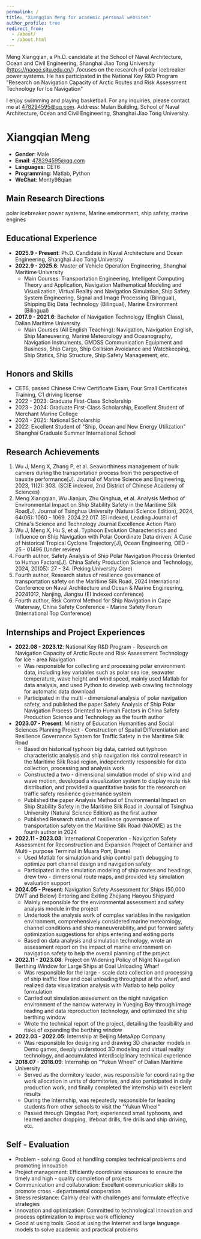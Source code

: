 ```yaml
---
permalink: /
title: "Xiangqian Meng for academic personal websites"
author_profile: true
redirect_from: 
  - /about/
  - /about.html
---
```

Meng Xiangqian, a Ph.D. candidate at the School of Naval Architecture, Ocean and Civil Engineering, Shanghai Jiao Tong University (https://naoce.sjtu.edu.cn/) ,focuses on the research of polar icebreaker power systems. He has participated in the National Key R&D Program "Research on Navigation Capacity of Arctic Routes and Risk Assessment Technology for Ice Navigation"

I enjoy swimming and playing basketball. For any inquiries, please contact me at 478294595@qq.com. Address: Mulan Building, School of Naval Architecture, Ocean and Civil Engineering, Shanghai Jiao Tong University.

# Xiangqian Meng
- **Gender**: Male
- **Email**: 478294595@qq.com
- **Languages**: CET6
- **Programming**: Matlab, Python
- **WeChat**: Monty98qian

## Main Research Directions
polar icebreaker power systems, Marine environment, ship safety, marine engines

## Educational Experience
- **2025.9 - Present**: Ph.D. Candidate in Naval Architecture and Ocean Engineering, Shanghai Jiao Tong University
- **2022.9 - 2025.6**: Master of Vehicle Operation Engineering, Shanghai Maritime University
  - Main Courses: Transportation Engineering, Intelligent Computing Theory and Application, Navigation Mathematical Modeling and Visualization, Virtual Reality and Navigation Simulation, Ship Safety System Engineering, Signal and Image Processing (Bilingual), Shipping Big Data Technology (Bilingual), Marine Environment (Bilingual)
- **2017.9 - 2021.6**: Bachelor of Navigation Technology (English Class), Dalian Maritime University
  - Main Courses (All English Teaching): Navigation, Navigation English, Ship Maneuvering, Marine Meteorology and Oceanography, Navigation Instruments, GMDSS Communication Equipment and Business, Ship Cargo, Ship Collision Avoidance and Watchkeeping, Ship Statics, Ship Structure, Ship Safety Management, etc.

## Honors and Skills
- CET6, passed Chinese Crew Certificate Exam, Four Small Certificates Training, C1 driving license
- 2022 - 2023: Graduate First-Class Scholarship
- 2023 - 2024: Graduate First-Class Scholarship, Excellent Student of Merchant Marine College
- 2024 - 2025: National Scholarship
- 2022: Excellent Student of "Ship, Ocean and New Energy Utilization" Shanghai Graduate Summer International School

## Research Achievements
1. Wu J, Meng X, Zhang P, et al. Seaworthiness management of bulk carriers during the transportation process from the perspective of bauxite performance[J]. Journal of Marine Science and Engineering, 2023, 11(2): 303. (SCIE indexed, 2nd District of Chinese Academy of Sciences)
2. Meng Xiangqian, Wu Jianjun, Zhu Qinghua, et al. Analysis Method of Environmental Impact on Ship Stability Safety in the Maritime Silk Road[J]. Journal of Tsinghua University (Natural Science Edition), 2024, 64(06): 1060 - 1069. 2024.22.017. (EI indexed, Leading Journal of China's Science and Technology Journal Excellence Action Plan)
3. Wu J, Meng X, Hu S, et al. Typhoon Evolution Characteristics and Influence on Ship Navigation with Polar Coordinate Data driven: A Case of historical Tropical Cyclone Trajectory[J], Ocean Engineering, OED - 25 - 01496 (Under review)
4. Fourth author, Safety Analysis of Ship Polar Navigation Process Oriented to Human Factors[J]. China Safety Production Science and Technology, 2024, 20(05): 27 - 34. (Peking University Core)
5. Fourth author, Research status of resilience governance of transportation safety on the Maritime Silk Road, 2024 International Conference on Naval Architecture and Ocean & Marine Engineering, 20241012, Nanjing, Jiangsu (EI indexed conference)
6. Fourth author, Risk Control Method for Ship Navigation in Cape Waterway, China Safety Conference - Marine Safety Forum (International Top Conference)

## Internships and Project Experiences
- **2022.08 - 2023.12**: National Key R&D Program - Research on Navigation Capacity of Arctic Route and Risk Assessment Technology for Ice - area Navigation
  - Was responsible for collecting and processing polar environment data, including key variables such as polar sea ice, seawater temperature, wave height and wind speed, mainly used Matlab for data analysis, and used Python to develop web crawling technology for automatic data download
  - Participated in the multi - dimensional analysis of polar navigation safety, and published the paper Safety Analysis of Ship Polar Navigation Process Oriented to Human Factors in China Safety Production Science and Technology as the fourth author
- **2023.07 - Present**: Ministry of Education Humanities and Social Sciences Planning Project - Construction of Spatial Differentiation and Resilience Governance System for Traffic Safety in the Maritime Silk Road
  - Based on historical typhoon big data, carried out typhoon characteristic analysis and ship navigation risk control research in the Maritime Silk Road region, independently responsible for data collection, processing and analysis work
  - Constructed a two - dimensional simulation model of ship wind and wave motion, developed a visualization system to display route risk distribution, and provided a quantitative basis for the research on traffic safety resilience governance system
  - Published the paper Analysis Method of Environmental Impact on Ship Stability Safety in the Maritime Silk Road in Journal of Tsinghua University (Natural Science Edition) as the first author
  - Published Research status of resilience governance of transportation safety on the Maritime Silk Road (NAOME) as the fourth author in 2024
- **2022.11 - 2023.03**: International Cooperation - Navigation Safety Assessment for Reconstruction and Expansion Project of Container and Multi - purpose Terminal in Muara Port, Brunei
  - Used Matlab for simulation and ship control path debugging to optimize port channel design and navigation safety
  - Participated in the simulation modeling of ship routes and headings, drew two - dimensional route maps, and provided key simulation evaluation support
- **2024.05 - Present**: Navigation Safety Assessment for Ships (50,000 DWT and Below) Entering and Exiting Zhejiang Haoyou Shipyard
  - Mainly responsible for the environmental assessment and safety analysis module in the project
  - Undertook the analysis work of complex variables in the navigation environment, comprehensively considered marine meteorology, channel conditions and ship maneuverability, and put forward safety optimization suggestions for ships entering and exiting ports
  - Based on data analysis and simulation technology, wrote an assessment report on the impact of marine environment on navigation safety to help the overall planning of the project
- **2022.11 - 2023.08**: Project on Widening Policy of Night Navigation Berthing Window for Large Ships at Coal Unloading Wharf
  - Was responsible for the large - scale data collection and processing of ship traffic flow and coal unloading throughput at the wharf, and realized data visualization analysis with Matlab to help policy formulation
  - Carried out simulation assessment on the night navigation environment of the narrow waterway in Yueqing Bay through image reading and data reproduction technology, and optimized the ship berthing window
  - Wrote the technical report of the project, detailing the feasibility and risks of expanding the berthing window
- **2022.03 - 2022.05**: Internship at Beijing MetaApp Company
  - Was responsible for designing and drawing 3D character models in Demo games, deeply understood 3D modeling and virtual reality technology, and accumulated interdisciplinary technical experience
- **2018.07 - 2018.09**: Internship on "Yukun Wheel" of Dalian Maritime University
  - Served as the dormitory leader, was responsible for coordinating the work allocation in units of dormitories, and also participated in daily production work, and finally completed the internship with excellent results
  - During the internship, was repeatedly responsible for leading students from other schools to visit the "Yukun Wheel"
  - Passed through Qingdao Port; experienced small typhoons, and learned anchor dropping, lifeboat drills, fire drills and ship driving, etc.

## Self - Evaluation
- Problem - solving: Good at handling complex technical problems and promoting innovation
- Project management: Efficiently coordinate resources to ensure the timely and high - quality completion of projects
- Communication and collaboration: Excellent communication skills to promote cross - departmental cooperation
- Stress resistance: Calmly deal with challenges and formulate effective strategies
- Innovation and optimization: Committed to technological innovation and process optimization to improve work efficiency
- Good at using tools: Good at using the Internet and large language models to solve academic and practical problems
